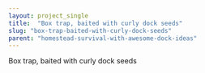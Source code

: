 ```yaml
---
layout: project_single
title:  "Box trap, baited with curly dock seeds"
slug: "box-trap-baited-with-curly-dock-seeds"
parent: "homestead-survival-with-awesome-dock-ideas"
---
```

Box trap, baited with curly dock seeds